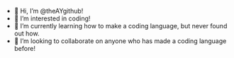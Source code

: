 - 👋 Hi, I’m @theAYgithub!
- 👀 I’m interested in coding!
- 🌱 I’m currently learning how to make a coding language, but never found out how.
- 💞️ I’m looking to collaborate on anyone who has made a coding language before! 
<!-- - 📫 How to reach me: theAYgithub/README.md
<!---
theAYgithub/theAYgithub is a ✨ special ✨ repository because its `README.md` (this file) appears on your GitHub profile.
You can click the Preview link to take a look at your changes.
--->
